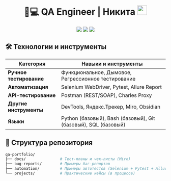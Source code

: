 <h1 align="center">
  🧑💻 QA Engineer | Никита 
  <img src="https://media.giphy.com/media/hvRJCLFzcasrR4ia7z/giphy.gif" width="30px"/>
</h1>

<p align="center">
  <img src="https://img.shields.io/badge/Ручное_тестирование-Эксперт-important" />
  <img src="https://img.shields.io/badge/Автоматизация-Развиваю-success" />
  <img src="https://img.shields.io/badge/API-Postman-ff69b4" />
</p>

## 🛠 Технологии и инструменты

<div align="center">
  
| Категория       | Навыки и инструменты                                                                 |
|----------------|-------------------------------------------------------------------------------------|
| **Ручное тестирование** | Функциональное, Дымовое, Регрессионное тестирование                                |
| **Автоматизация**       | Selenium WebDriver, Pytest, Allure Report                                          |
| **API-тестирование**    | Postman (REST/SOAP), Charles Proxy                                                 |
| **Другие инструменты**  | DevTools, Яндекс.Трекер, Miro, Obsidian                                           |
| **Языки**              | Python (базовый), Bash (базовый), Git (базовый), SQL (базовый)                    |

</div>

## 📂 Структура репозитория

```bash
qa-portfolio/
├── docs/               # Тест-планы и чек-листы (Miro)
├── bug-reports/        # Примеры баг-репортов
├── automation/         # Примеры автотестов (Selenium + Pytest + Allure)
└── projects/           # Практические кейсы (в процессе)
